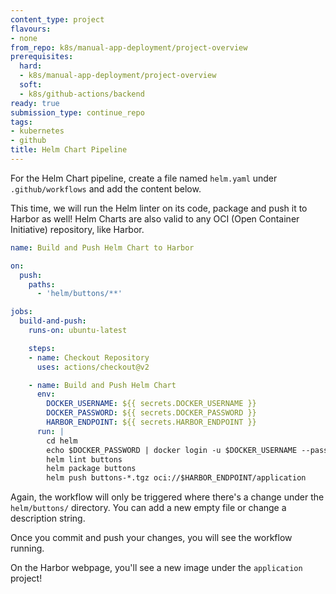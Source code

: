 ```yaml
---
content_type: project
flavours:
- none
from_repo: k8s/manual-app-deployment/project-overview
prerequisites:
  hard:
  - k8s/manual-app-deployment/project-overview
  soft:
  - k8s/github-actions/backend
ready: true
submission_type: continue_repo
tags:
- kubernetes
- github
title: Helm Chart Pipeline
---
```


For the Helm Chart pipeline, create a file named `helm.yaml` under `.github/workflows` and add the content below.

This time, we will run the Helm linter on its code, package and push it to Harbor as well! Helm Charts are also valid to any OCI (Open Container Initiative) repository, like Harbor.

```yaml
name: Build and Push Helm Chart to Harbor

on:
  push:
    paths:
      - 'helm/buttons/**'

jobs:
  build-and-push:
    runs-on: ubuntu-latest

    steps:
    - name: Checkout Repository
      uses: actions/checkout@v2

    - name: Build and Push Helm Chart
      env:
        DOCKER_USERNAME: ${{ secrets.DOCKER_USERNAME }}
        DOCKER_PASSWORD: ${{ secrets.DOCKER_PASSWORD }}
        HARBOR_ENDPOINT: ${{ secrets.HARBOR_ENDPOINT }}
      run: |
        cd helm
        echo $DOCKER_PASSWORD | docker login -u $DOCKER_USERNAME --password-stdin $HARBOR_ENDPOINT
        helm lint buttons
        helm package buttons
        helm push buttons-*.tgz oci://$HARBOR_ENDPOINT/application
```

Again, the workflow will only be triggered where there's a change under the `helm/buttons/` directory. You can add a new empty file or change a description string.

Once you commit and push your changes, you will see the workflow running.

On the Harbor webpage, you'll see a new image under the `application` project!